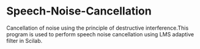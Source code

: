 # Speech-Noise-Cancellation
Cancellation of noise using the principle of destructive interference.This program is used to perform speech noise cancellation using LMS adaptive filter in Scilab.
